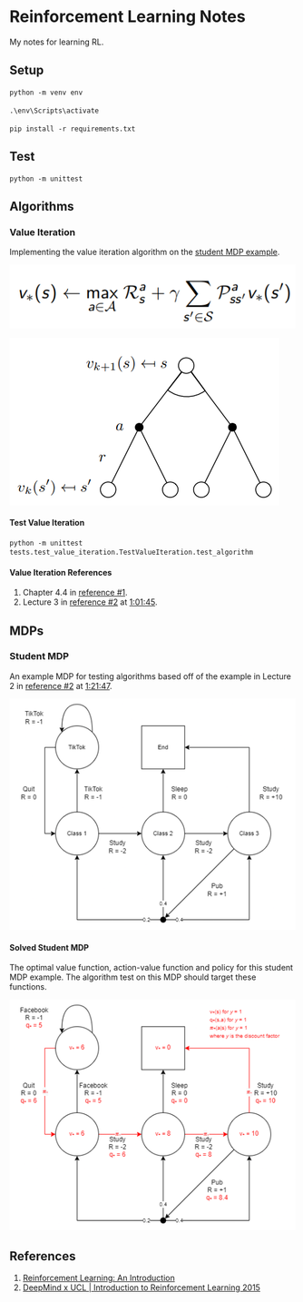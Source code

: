 # Reinforcement Learning Notes

My notes for learning RL.

## Setup

```
python -m venv env

.\env\Scripts\activate

pip install -r requirements.txt
```

## Test

```
python -m unittest
```

## Algorithms

### Value Iteration

Implementing the value iteration algorithm on the [student MDP example](#student-mdp).

![optimal value iteration](./docs/algorithm-optimal-value-iteration.png)

![backup diagram value iteration](./docs/backup-diagram-value-iteration.png)

#### Test Value Iteration

```
python -m unittest tests.test_value_iteration.TestValueIteration.test_algorithm
```

#### Value Iteration References

1. Chapter 4.4 in [reference #1](#references).
2. Lecture 3 in [reference #2](#references) at [1:01:45](https://youtu.be/Nd1-UUMVfz4?t=3705).

## MDPs

### Student MDP

An example MDP for testing algorithms based off of the example in Lecture 2 in [reference #2](#references) at [1:21:47](https://youtu.be/lfHX2hHRMVQ?t=4907).

![Student MDP Example](./docs/example-mdp-student.png)

#### Solved Student MDP

The optimal value function, action-value function and policy for this student MDP example. The algorithm test on this MDP should target these functions.

![Solved Student MDP Example](./docs/example-mdp-student-solved.png)

## References

1. [Reinforcement Learning: An Introduction](http://incompleteideas.net/book/RLbook2020.pdf)
2. [DeepMind x UCL | Introduction to Reinforcement Learning 2015](https://www.youtube.com/playlist?list=PLqYmG7hTraZDM-OYHWgPebj2MfCFzFObQ)


